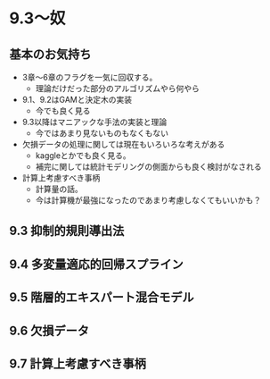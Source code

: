 # 9.3〜奴
## 基本のお気持ち
- 3章〜6章のフラグを一気に回収する。
  - 理論だけだった部分のアルゴリズムやら何やら
- 9.1、9.2はGAMと決定木の実装
  - 今でも良く見る
- 9.3以降はマニアックな手法の実装と理論
  - 今ではあまり見ないものもなくもない
- 欠損データの処理に関しては現在もいろいろな考えがある
  - kaggleとかでも良く見る。
  - 補完に関しては統計モデリングの側面からも良く検討がなされる
- 計算上考慮すべき事柄
  - 計算量の話。
  - 今は計算機が最強になったのであまり考慮しなくてもいいかも？

## 9.3 抑制的規則導出法
## 9.4 多変量適応的回帰スプライン
## 9.5 階層的エキスパート混合モデル
## 9.6 欠損データ
## 9.7 計算上考慮すべき事柄